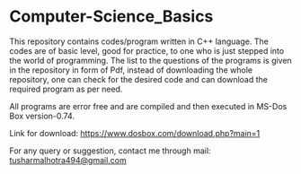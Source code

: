 # Computer-Science_Basics

This repository contains codes/program written in C++ language. The codes are of basic level, good for practice, to one who is just stepped into the world of programming. The list to the questions of the programs is given in the repository in form of Pdf, instead of downloading the whole repository, one can check for the desired code and can download the required program as per need.

All programs are error free and are compiled and then executed in MS-Dos Box version-0.74.

Link for download: https://www.dosbox.com/download.php?main=1

For any query or suggestion, contact me through mail: tusharmalhotra494@gmail.com
